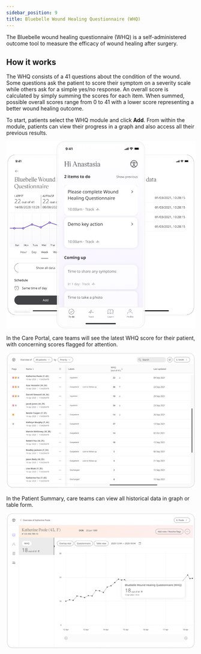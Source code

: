 ```yaml
---
sidebar_position: 9
title: Bluebelle Wound Healing Questionnaire (WHQ)
---
```


The Bluebelle wound healing questionnaire (WHQ) is a self-administered outcome tool to measure the efficacy of wound healing after surgery. 

## How it works 

The WHQ consists of a 41 questions about the condition of the wound. Some questions ask the patient to score their symptom on a severity scale while others ask for a simple yes/no response. An overall score is calculated by simply summing the scores for each item. When summed, possible overall scores range from 0 to 41 with a lower score representing a better wound healing outcome.

To start, patients select the WHQ module and click **Add**. From within the module, patients can view their progress in a graph and also access all their previous results. 

![Wound Healing Questionnaire (WHQ) in Huma Care App](./assets/whq.png)

In the Care Portal, care teams will see the latest WHQ score for their patient, with concerning scores flagged for attention.

![Wound Healing Questionnaire (WHQ) in Huma Care App](./assets/cp-patient-list-whq.png)

In the Patient Summary, care teams can view all historical data in graph or table form.

![Wound Healing Questionnaire (WHQ) in Huma Care App](./assets/cp-module-details-whq.png)
